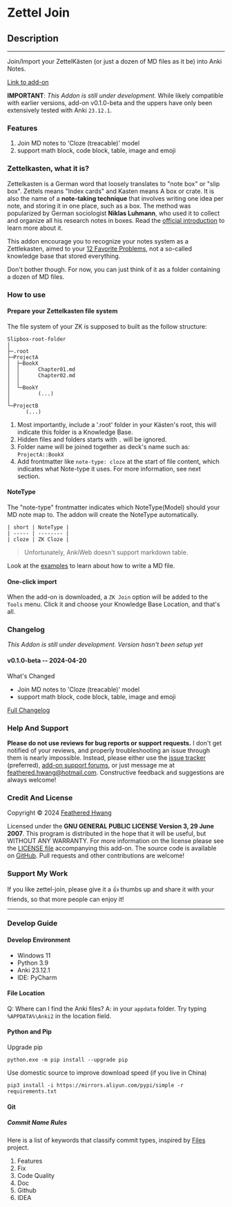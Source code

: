 # Zettel Join

## Description

---

Join/Import your ZettelKästen  (or just a dozen of MD files as it be) into Anki Notes.

[Link to add-on](https://ankiweb.net/shared/info/822767335)

**IMPORTANT**: *This Addon is still under development.* While likely compatible with earlier versions, add-on v0.1.0-beta and the uppers have only been extensively tested with Anki `⁨23.12.1`. 

### Features

1. Join MD notes to 'Cloze (treacable)' model
2. support math block, code block, table, image and emoji

### Zettelkasten, what it is?

Zettelkasten is a German word that loosely translates to "note box" or "slip box". Zettels means "Index cards" and Kasten means A box or crate. It is also the name of  a **note-taking technique** that involves writing one idea per note, and storing it in one place, such as a box. The method was popularized by German sociologist **Niklas Luhmann**, who used it to collect and organize all his research notes in boxes. Read the [official introduction](https://zettelkasten.de/introduction/) to learn more about it.

This addon encourage you to recognize your notes system as a Zettlekasten, aimed to your [12 Favorite Problems](https://umbrex.com/resources/tools-for-thinking/what-is-twelve-favorite-problems/#:~:text=The%20concept%20of%20%E2%80%9CTwelve%20Favorite,significant%20progress%20in%20their%20field.), not a so-called knowledge base that stored everything. 

Don't bother though. For now, you can just think of it as a folder containing a dozen of MD files. 

### How to use

#### Prepare your Zettelkasten file system

The file system of your ZK is supposed to built as the follow structure:

```
Slipbox-root-folder
│  
├─.root
├─ProjectA
│  ├─BookX
│  │      Chapter01.md
│  │      Chapter02.md
│  │      
│  └─BookY
│         (...)
│
└─ProjectB
      (...)
```

1. Most importantly, include a '.root' folder in your Kästen's root, this will indicate this folder is a Knowledge Base.
2. Hidden files and folders starts with `.` will be ignored.
3. Folder name will be joined together as deck's name such as: `ProjectA::BookX`
4. Add frontmatter like `note-type: cloze` at the start of file content, which indicates what Note-type it uses. For more information, see next section.

#### NoteType

The "note-type" frontmatter indicates which NoteType(Model) should your MD note map to. The addon will create the NoteType automatically.  

```
| short | NoteType |
| ----- | -------- |
| cloze | ZK Cloze |
```

> Unfortunately, AnkiWeb doesn't support markdown table.

Look at the [examples](https://github.com/FeatheredHwang/zettel-join/tree/main/zettel_join/doc/ex) to learn about how to write a MD file.

#### One-click import

When the add-on is downloaded, a `ZK Join` option will be added to the `Tools` menu. Click it and choose your Knowledge Base Location, and that's all.

### Changelog

*This Addon is still under development. Version hasn't been setup yet*

#### v0.1.0-beta -- 2024-04-20

What's Changed

- Join MD notes to 'Cloze (treacable)' model
- support math block, code block, table, image and emoji

[Full Changelog](https://github.com/FeatheredHwang/zettel-join/commits/0.1.0-beta)

### Help And Support

**Please do not use reviews for bug reports or support requests.** I don't get notified of your reviews, and properly troubleshooting an issue through them is nearly impossible. Instead, please either use the [issue tracker](https://github.com/FeatheredHwang/zettel-join/issues) (preferred), [add-on support forums](https://forums.ankiweb.net/t/zettel-join-support-thread/43867?u=featheredhwang), or just message me at  feathered.hwang@hotmail.com. Constructive feedback and suggestions are always welcome!

### Credit And License

Copyright © 2024 [Feathered Hwang](https://github.com/FeatheredHwang) 

Licensed under the **GNU GENERAL PUBLIC LICENSE Version 3, 29 June 2007**. This program is distributed in the hope that it will be useful, but WITHOUT ANY WARRANTY. For more information on the license please see the [LICENSE file](https://github.com/FeatheredHwang/zettel-join/blob/main/LICENSE) accompanying this add-on. The source code is available on  [GitHub](https://github.com/FeatheredHwang/zettel-join). Pull requests and other contributions are welcome!

### Support My Work

If you like zettel-join, please give it a  :thumbsup: thumbs up and share it with your friends, so that more people can enjoy it!

---



### Develop Guide

#### Develop Environment

- Windows 11
- Python 3.9
- Anki 23.12.1
- IDE: PyCharm

#### File Location

  Q: Where can I find the Anki files?
  A: in your `appdata` folder. Try typing `%APPDATA%\Anki2` in the location field.

#### Python and Pip

Upgrade pip

```batch
python.exe -m pip install --upgrade pip
```

Use domestic source to improve download speed (if you live in China)

```batch
pip3 install -i https://mirrors.aliyun.com/pypi/simple -r requirements.txt
```

#### Git

##### Commit Name Rules

Here is a list of keywords that classify commit types,  inspired by [Files](https://github.com/files-community/Files) project.

1. Features
2. Fix
3. Code Quality
4. Doc
5. Github
6. IDEA

